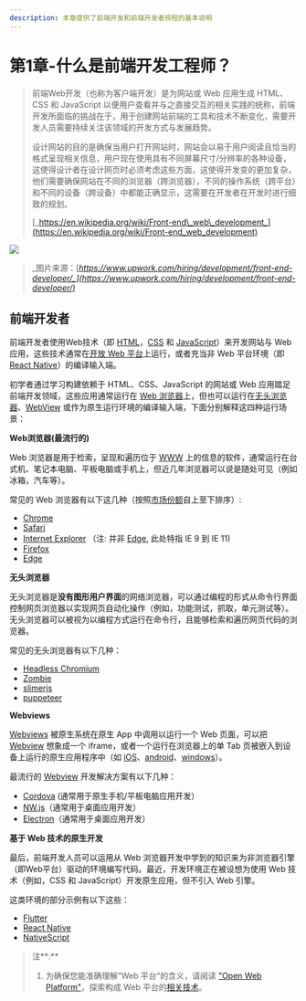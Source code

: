 ```yaml
---
description: 本章提供了前端开发和前端开发者规程的基本说明
---
```


# 第1章-什么是前端开发工程师？

> 前端Web开发（也称为客户端开发）是为网站或 Web 应用生成 HTML、CSS 和 JavaScript 以便用户查看并与之直接交互的相关实践的统称，前端开发所面临的挑战在于，用于创建网站前端的工具和技术不断变化，需要开发人员需要持续关注该领域的开发方式与发展趋势。
>
> 设计网站的目的是确保当用户打开网站时，网站会以易于用户阅读且恰当的格式呈现相关信息，用户现在使用具有不同屏幕尺寸/分辨率的各种设备，这使得设计者在设计网页时必须考虑这些方面，这使得开发变的更加复杂，他们需要确保网站在不同的浏览器（跨浏览器），不同的操作系统（跨平台）和不同的设备（跨设备）中都能正确显示，这需要在开发者在开发时进行细致的规划。
>
> [_https://en.wikipedia.org/wiki/Front-end\_web\_development_](https://en.wikipedia.org/wiki/Front-end_web_development)

![](https://content-static.upwork.com/blog/uploads/sites/3/2015/05/05110037/Front-end-dev1.png)

> _图片来源：[_https://www.upwork.com/hiring/development/front-end-developer/_](https://www.upwork.com/hiring/development/front-end-developer/)_

## **前端开发者** <a id="html-css--javascript"></a>

前端开发者使用Web技术（即 [HTML](https://developer.mozilla.org/en-US/docs/Web/HTML)，[CSS](https://developer.mozilla.org/en-US/docs/Web/CSS) 和 [JavaScript](https://developer.mozilla.org/en-US/docs/Web/JavaScript)）来开发网站与 Web 应用，这些技术通常在[开放 Web 平台](https://en.wikipedia.org/wiki/Open_Web_Platform)上运行，或者充当非 Web 平台环境（即 [React Native](https://facebook.github.io/react-native/)）的编译输入端。

初学者通过学习构建依赖于 HTML、CSS、JavaScript 的网站或 Web 应用踏足前端开发领域，这些应用通常运行在 [Web 浏览器](https://en.wikipedia.org/wiki/Web_browser)上，但也可以运行在[无头浏览器](https://en.wikipedia.org/wiki/Headless_browser)、[WebView](http://developer.telerik.com/featured/what-is-a-webview/) 或作为原生运行环境的编译输入端，下面分别解释这四种运行场景：

**Web浏览器\(最流行的\)**

Web 浏览器是用于检索，呈现和遍历位于 [WWW](https://en.wikipedia.org/wiki/World_Wide_Web) 上的信息的软件，通常运行在台式机、笔记本电脑、平板电脑或手机上，​​但近几年浏览器可以说是随处可见（例如冰箱，汽车等）。

常见的 Web 浏览器有以下这几种（按照[市场份额](https://en.wikipedia.org/wiki/Usage_share_of_web_browsers#Summary_tables)自上至下排序）:

* [Chrome](http://www.google.com/chrome/)
* [Safari](http://www.apple.com/safari/)
* [Internet Explorer](https://en.wikipedia.org/wiki/Internet_Explorer) （注: 并非 [Edge](http://dev.modern.ie/), 此处特指 IE 9 到 IE 11\)
* [Firefox](https://www.mozilla.org/firefox/)
* [Edge](https://www.microsoft.com/en-us/windows/microsoft-edge)

**无头浏览器**

无头浏览器是**没有图形用户界面**的网络浏览器，可以通过编程的形式从命令行界面控制网页浏览器以实现网页自动化操作（例如，功能测试，抓取，单元测试等）。无头浏览器可以被视为以编程方式运行在命令行，且能够检索和遍历网页代码的浏览器。

常见的无头浏览器有以下几种：

* [Headless Chromium](https://chromium.googlesource.com/chromium/src/+/lkgr/headless/README.md)
* [Zombie](https://github.com/assaf/zombie)
* [slimerjs](http://slimerjs.org/)
* [puppeteer](https://github.com/GoogleChrome/puppeteer)

**Webviews**

[Webviews](http://developer.telerik.com/featured/what-is-a-webview/) 被原生系统在原生 App 中调用以运行一个 Web 页面，可以把 [Webview](http://developer.telerik.com/featured/what-is-a-webview/) 想象成一个 iframe，或者一个运行在浏览器上的单 Tab 页被嵌入到设备上运行的原生应用程序中（如 [iOS](https://developer.apple.com/library/ios/documentation/UIKit/Reference/UIWebView_Class/)、[android](http://developer.android.com/reference/android/webkit/WebView.html)、[windows](https://msdn.microsoft.com/library/windows/apps/windows.ui.xaml.controls.webview.aspx)）。

最流行的 [Webview](http://developer.telerik.com/featured/what-is-a-webview/) 开发解决方案有以下几种：

* [Cordova](https://cordova.apache.org/) \(通常用于原生手机/平板电脑应用开发）
* [NW.js](https://github.com/nwjs/nw.js)（通常用于桌面应用开发）
* [Electron](http://electron.atom.io/)（通常用于桌面应用开发）

**基于 Web 技术的原生开发**

最后，前端开发人员可以运用从 Web 浏览器开发中学到的知识来为非浏览器引擎（即Web平台）驱动的环境编写代码。最近，开发环境正在被设想为使用 Web 技术（例如，CSS 和 JavaScript）开发原生应用，但不引入 Web 引擎。

这类环境的部分示例有以下这些：

* [Flutter](https://flutter.io/)
* [React Native](https://facebook.github.io/react-native/)
* [NativeScript](https://www.nativescript.org/)

> 注**:**
>
> 1. 为确保您能准确理解“Web 平台“的含义，请阅读 ["Open Web Platform"](https://en.wikipedia.org/wiki/Open_Web_Platform)，探索构成 Web 平台的[相关技术](https://platform.html5.org/)。

